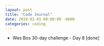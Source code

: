 ```yaml
---
layout: post
title: "Code Journal"
date: 2018-02-01 00:00:00 -0600
categories: coding
---
```


- Wes Bos 30-day challenge - Day 8 [done]
